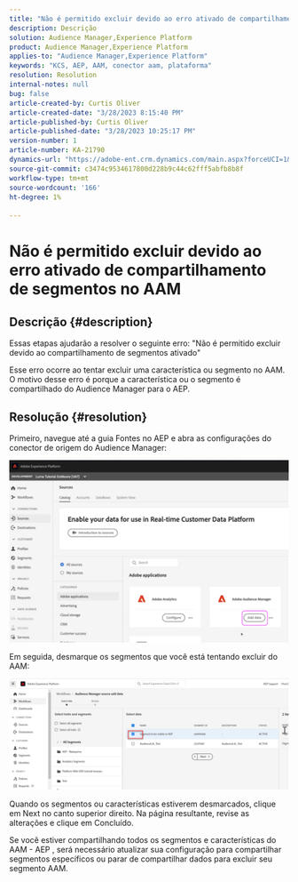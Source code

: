 ```yaml
---
title: "Não é permitido excluir devido ao erro ativado de compartilhamento de segmentos no AAM"
description: Descrição
solution: Audience Manager,Experience Platform
product: Audience Manager,Experience Platform
applies-to: "Audience Manager,Experience Platform"
keywords: "KCS, AEP, AAM, conector aam, plataforma"
resolution: Resolution
internal-notes: null
bug: false
article-created-by: Curtis Oliver
article-created-date: "3/28/2023 8:15:40 PM"
article-published-by: Curtis Oliver
article-published-date: "3/28/2023 10:25:17 PM"
version-number: 1
article-number: KA-21790
dynamics-url: "https://adobe-ent.crm.dynamics.com/main.aspx?forceUCI=1&pagetype=entityrecord&etn=knowledgearticle&id=6ce9fd4c-a5cd-ed11-b597-6045bd006239"
source-git-commit: c3474c9534617800d228b9c44c62fff5abfb8b8f
workflow-type: tm+mt
source-wordcount: '166'
ht-degree: 1%

---
```


# Não é permitido excluir devido ao erro ativado de compartilhamento de segmentos no AAM

## Descrição {#description}


Essas etapas ajudarão a resolver o seguinte erro: &quot;Não é permitido excluir devido ao compartilhamento de segmentos ativado&quot; 

Esse erro ocorre ao tentar excluir uma característica ou segmento no AAM. O motivo desse erro é porque a característica ou o segmento é compartilhado do Audience Manager para o AEP.


## Resolução {#resolution}


Primeiro, navegue até a guia Fontes no AEP e abra as configurações do conector de origem do Audience Manager:

![](assets/fc2c0636-a6cd-ed11-b597-6045bd006239.png)

Em seguida, desmarque os segmentos que você está tentando excluir do AAM:

![](assets/48be788f-a6cd-ed11-b597-6045bd006239.png)

Quando os segmentos ou características estiverem desmarcados, clique em Next no canto superior direito. Na página resultante, revise as alterações e clique em Concluído.

Se você estiver compartilhando todos os segmentos e características do AAM - AEP , será necessário atualizar sua configuração para compartilhar segmentos específicos ou parar de compartilhar dados para excluir seu segmento AAM.


